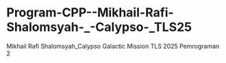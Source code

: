 # Program-CPP--Mikhail-Rafi-Shalomsyah-_-Calypso-_TLS25
Mikhail Rafi Shalomsyah_Calypso
Galactic Mission TLS 2025 Pemrograman 2
